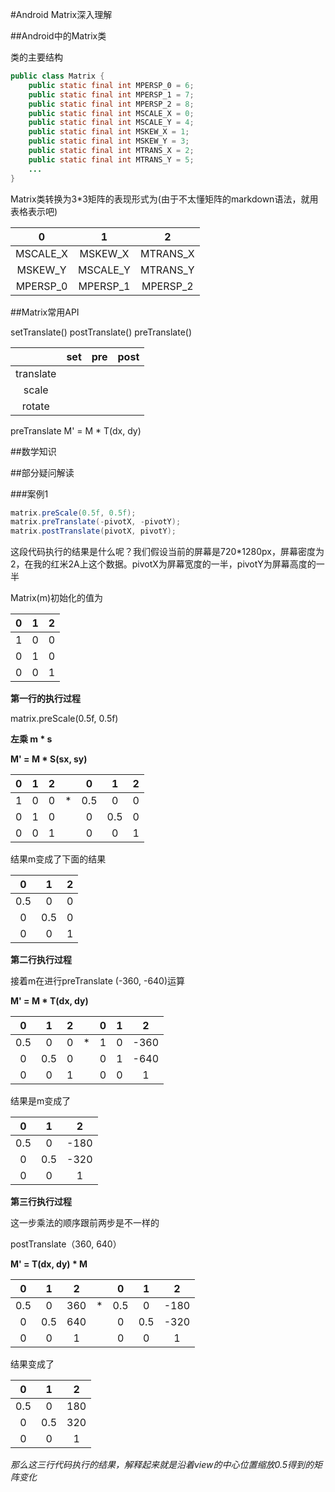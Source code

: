 #Android Matrix深入理解


##Android中的Matrix类

类的主要结构

```java
public class Matrix {
    public static final int MPERSP_0 = 6;
    public static final int MPERSP_1 = 7;
    public static final int MPERSP_2 = 8;
    public static final int MSCALE_X = 0;
    public static final int MSCALE_Y = 4;
    public static final int MSKEW_X = 1;
    public static final int MSKEW_Y = 3;
    public static final int MTRANS_X = 2;
    public static final int MTRANS_Y = 5;
    ...
}
```   

Matrix类转换为3*3矩阵的表现形式为(由于不太懂矩阵的markdown语法，就用表格表示吧)

|      0        |      1        |     2     |
| :-----------: | :-----------: | :-------: |
|  MSCALE_X     |   MSKEW_X     | MTRANS_X  |
|   MSKEW_Y     |   MSCALE_Y    | MTRANS_Y  |
| MPERSP_0      |   MPERSP_1    | MPERSP_2  |




##Matrix常用API

setTranslate()
postTranslate()
preTranslate()


|         |  set  |   pre  |  post |
| :-----: |:-----:| :----: | :---: |
|translate|       |        |       |
|  scale  |       |        |       |
| rotate  |       |        |       |


preTranslate
M' = M * T(dx, dy)





##数学知识





##部分疑问解读

###案例1
```java
matrix.preScale(0.5f, 0.5f);
matrix.preTranslate(-pivotX, -pivotY);
matrix.postTranslate(pivotX, pivotY);
```
这段代码执行的结果是什么呢？我们假设当前的屏幕是720*1280px，屏幕密度为2，在我的红米2A上这个数据。pivotX为屏幕宽度的一半，pivotY为屏幕高度的一半

Matrix(m)初始化的值为

|     0   |     1    |     2     |
| :-----: | :------: | :-------: |
|    1    |    0     |     0     |
|    0    |    1     |     0     |
|    0    |    0     |     1     |


**第一行的执行过程**

matrix.preScale(0.5f, 0.5f)

**左乘 m * s**

**M' = M * S(sx, sy)**


|  0  |  1  |  2  |      |  0  |  1  |  2  |
| :-: | :-: | :-: | :-:  | :-: | :-: | :-: |
|  1  |  0  |  0  |  *   | 0.5 |  0  |  0  |
|  0  |  1  |  0  |      |  0  | 0.5 |  0  |
|  0  |  0  |  1  |      |  0  |  0  |  1  |


结果m变成了下面的结果

| 0 | 1 | 2 |
|:-:|:-:|:-:|
|0.5| 0 | 0 |
| 0 |0.5| 0 |
| 0 | 0 | 1 |


**第二行执行过程**

接着m在进行preTranslate (-360, -640)运算

**M' = M * T(dx, dy)**


| 0 | 1 | 2 |      | 0 | 1 | 2 |
|:-:|:-:|:-:| :-:  |:-:|:-:|:-:|
|0.5| 0 | 0 |  *   | 1 | 0 |-360|
| 0 |0.5| 0 |      | 0 | 1 |-640|  
| 0 | 0 | 1 |      | 0 | 0 | 1 |



结果是m变成了

| 0 | 1 | 2 |
|:-:|:-:|:-:|
|0.5| 0 |-180|
| 0 |0.5|-320|
| 0 | 0 | 1 |

**第三行执行过程**

这一步乘法的顺序跟前两步是不一样的

postTranslate（360, 640）

**M' = T(dx, dy) * M**



| 0 | 1 | 2 |     | 0 | 1 | 2 |
|:-:|:-:|:-:| :-: |:-:|:-:|:-:|
|0.5| 0 |360|  *  |0.5| 0 |-180|
| 0 |0.5|640|     | 0 |0.5|-320|
| 0 | 0 | 1 |     | 0 | 0 | 1 |


结果变成了

| 0 | 1 | 2 |
|:-:|:-:|:-:|
|0.5| 0 |180|
| 0 |0.5|320|
| 0 | 0 | 1 |


*那么这三行代码执行的结果，解释起来就是沿着view的中心位置缩放0.5得到的矩阵变化*














